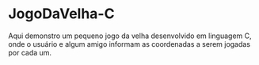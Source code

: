 # JogoDaVelha-C
Aqui demonstro um pequeno jogo da velha desenvolvido em linguagem C, onde o usuário e algum amigo informam as coordenadas a serem jogadas por cada um.
